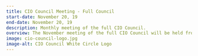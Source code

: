 ```yaml
---
title: CIO Council Meeting - Full Council
start-date: November 20, 19
end-date: November 20, 19
description: Monthly meeting of the full CIO Council.
overview: The November meeting of the full CIO Council will be held from 330-5pm at GSA Headquarters at 1800 F St. NW, Washington, DC.
image: cio-council-logo.jpg
image-alt: CIO Council White Circle Logo
---
```


